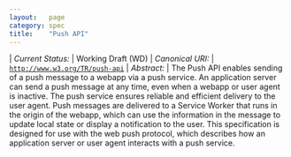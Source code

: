 ```yaml
---
layout:   page
category: spec
title:    "Push API"
---
```


| *Current Status:* | Working Draft (WD)
| *Canonical URI:* | [`http://www.w3.org/TR/push-api`](http://www.w3.org/TR/push-api)
| *Abstract:* | The Push API enables sending of a push message to a webapp via a push service. An application server can send a push message at any time, even when a webapp or user agent is inactive. The push service ensures reliable and efficient delivery to the user agent. Push messages are delivered to a Service Worker that runs in the origin of the webapp, which can use the information in the message to update local state or display a notification to the user. This specification is designed for use with the web push protocol, which describes how an application server or user agent interacts with a push service.